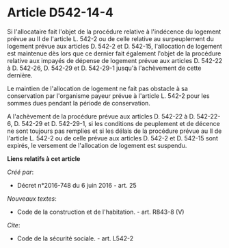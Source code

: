 # Article D542-14-4

Si l'allocataire fait l'objet de la procédure relative à l'indécence du logement prévue au II de l'article L. 542-2 ou de
celle relative au surpeuplement du logement prévue aux articles D. 542-2 et D. 542-15, l'allocation de logement est maintenue
dès lors que ce dernier fait également l'objet de la procédure relative aux impayés de dépense de logement prévue aux
articles D. 542-22 à D. 542-26, D. 542-29 et D. 542-29-1 jusqu'à l'achèvement de cette dernière. 

Le maintien de l'allocation de logement ne fait pas obstacle à sa conservation par l'organisme payeur prévue à l'article L.
542-2 pour les sommes dues pendant la période de conservation. 

A l'achèvement de la procédure prévue aux articles D. 542-22 à D. 542-22-6, D. 542-29 et D. 542-29-1, si les conditions de
peuplement et de décence ne sont toujours pas remplies et si les délais de la procédure prévue au II de l'article L. 542-2 ou
de celle prévue aux articles D. 542-2 et D. 542-15 sont expirés, le versement de l'allocation de logement est suspendu.

**Liens relatifs à cet article**

_Créé par_:

  - Décret n°2016-748 du 6 juin 2016 - art. 25

_Nouveaux textes_:

  - Code de la construction et de l'habitation. - art. R843-8 (V)

_Cite_:

  - Code de la sécurité sociale. - art. L542-2
